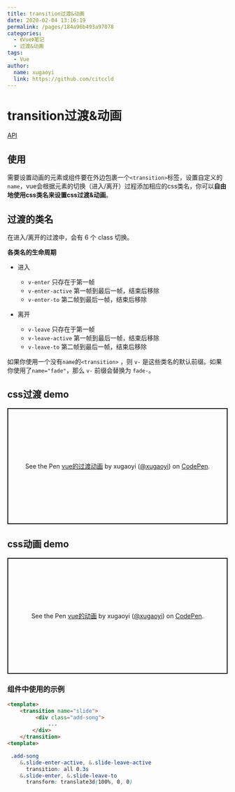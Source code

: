 ```yaml
---
title: transition过渡&动画
date: 2020-02-04 13:16:19
permalink: /pages/184a96b493a97078
categories:
  - 《Vue》笔记
  - 过渡&动画
tags:
  - Vue
author:
  name: xugaoyi
  link: https://github.com/citccld
---
```

# transition过渡&动画

[API](https://cn.vuejs.org/v2/guide/transitions.html)

## 使用

需要设置动画的元素或组件要在外边包裹一个`<transition>`标签，设置自定义的`name`，vue会根据元素的切换（进入/离开）过程添加相应的css类名，你可以**自由地使用css类名来设置css过渡&动画**。
<!-- more -->
## 过渡的类名

在进入/离开的过渡中，会有 6 个 class 切换。

**各类名的生命周期**

* 进入
  * `v-enter` 只存在于第一帧
  * `v-enter-active` 第一帧到最后一帧，结束后移除
  * `v-enter-to` 第二帧到最后一帧，结束后移除

* 离开
  * `v-leave` 只存在于第一帧
  * `v-leave-active` 第一帧到最后一帧，结束后移除
  * `v-leave-to` 第二帧到最后一帧，结束后移除

如果你使用一个没有`name`的`<transition>` ，则 `v-` 是这些类名的默认前缀。如果你使用了`name="fade"`，那么 `v-` 前缀会替换为 `fade-`。



## css过渡 demo

<p class="codepen" data-height="265" data-theme-id="light" data-default-tab="css,result" data-user="xugaoyi" data-slug-hash="jOPqxvm" style="height: 265px; box-sizing: border-box; display: flex; align-items: center; justify-content: center; border: 2px solid; margin: 1em 0; padding: 1em;" data-pen-title="vue的过渡动画">
  <span>See the Pen <a href="https://codepen.io/xugaoyi/pen/jOPqxvm">
  vue的过渡动画</a> by xugaoyi (<a href="https://codepen.io/xugaoyi">@xugaoyi</a>)
  on <a href="https://codepen.io">CodePen</a>.</span>
</p>
<script async src="https://static.codepen.io/assets/embed/ei.js"></script>

## css动画 demo

<p class="codepen" data-height="265" data-theme-id="light" data-default-tab="css,result" data-user="xugaoyi" data-slug-hash="qBdZyRR" style="height: 265px; box-sizing: border-box; display: flex; align-items: center; justify-content: center; border: 2px solid; margin: 1em 0; padding: 1em;" data-pen-title="vue的动画">
  <span>See the Pen <a href="https://codepen.io/xugaoyi/pen/qBdZyRR">
  vue的动画</a> by xugaoyi (<a href="https://codepen.io/xugaoyi">@xugaoyi</a>)
  on <a href="https://codepen.io">CodePen</a>.</span>
</p>
<script async src="https://static.codepen.io/assets/embed/ei.js"></script>



### 组件中使用的示例

```html
<template>
    <transition name="slide">
         <div class="add-song">
             ...
        </div>
    </transition>
<template>
```

```css
 .add-song
    &.slide-enter-active, &.slide-leave-active
      transition: all 0.3s
    &.slide-enter, &.slide-leave-to
      transform: translate3d(100%, 0, 0)
```
